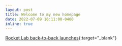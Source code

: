 ```yaml
---
layout: post
title: Welcome to my new homepage
date: 2022-07-09 16:11:00-0400
inline: true
---
```


[Rocket Lab back-to-back launches](https://www.rocketlabusa.com/missions/next-mission/){:target="\_blank"}
